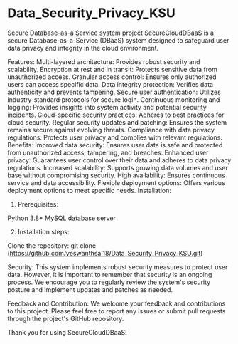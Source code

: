 # Data_Security_Privacy_KSU
Secure Database-as-a Service system project
SecureCloudDBaaS is a secure Database-as-a-Service (DBaaS) system designed to safeguard user data privacy and integrity in the cloud environment.

Features:
Multi-layered architecture: Provides robust security and scalability.
Encryption at rest and in transit: Protects sensitive data from unauthorized access.
Granular access control: Ensures only authorized users can access specific data.
Data integrity protection: Verifies data authenticity and prevents tampering.
Secure user authentication: Utilizes industry-standard protocols for secure login.
Continuous monitoring and logging: Provides insights into system activity and potential security incidents.
Cloud-specific security practices: Adheres to best practices for cloud security.
Regular security updates and patching: Ensures the system remains secure against evolving threats.
Compliance with data privacy regulations: Protects user privacy and complies with relevant regulations.
Benefits:
Improved data security: Ensures user data is safe and protected from unauthorized access, tampering, and breaches.
Enhanced user privacy: Guarantees user control over their data and adheres to data privacy regulations.
Increased scalability: Supports growing data volumes and user base without compromising security.
High availability: Ensures continuous service and data accessibility.
Flexible deployment options: Offers various deployment options to meet specific needs.
Installation:
1. Prerequisites:

Python 3.8+
MySQL database server


2. Installation steps:

Clone the repository: git clone (https://github.com/yeswanthsai18/Data_Security_Privacy_KSU.git) 


Security:
This system implements robust security measures to protect user data. However, it is important to remember that security is an ongoing process. We encourage you to regularly review the system's security posture and implement updates and patches as needed.

Feedback and Contribution:
We welcome your feedback and contributions to this project. Please feel free to report any issues or submit pull requests through the project's GitHub repository.

Thank you for using SecureCloudDBaaS!
